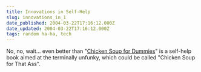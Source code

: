```yaml
---
title: Innovations in Self-Help
slug: innovations_in_1
date_published: 2004-03-22T17:16:12.000Z
date_updated: 2004-03-22T17:16:12.000Z
tags: random ha-ha, tech
---
```


No, no, wait… even better than "[Chicken Soup for Dummies](http://www.dashes.com/anil/2003/09/24/emptying_my_hea)" is a self-help book aimed at the terminally unfunky, which could be called "Chicken Soup for That Ass".
